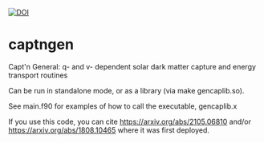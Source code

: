 [![DOI](https://zenodo.org/badge/103404474.svg)](https://zenodo.org/badge/latestdoi/103404474)
# captngen

Capt'n General: q- and v- dependent solar dark matter capture and energy transport routines

Can be run in standalone mode, or as a library (via make gencaplib.so).

See main.f90 for examples of how to call the executable, gencaplib.x

If you use this code, you can cite https://arxiv.org/abs/2105.06810 and/or https://arxiv.org/abs/1808.10465 where it was first deployed.
